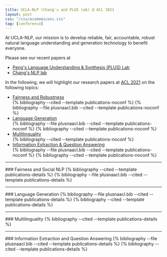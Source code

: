 ```yaml
---
title: UCLA-NLP (Chang's and PLUS lab) @ ACL 2021
layout: post
css: "/css/academicons.css"
tag: [conference]
---
```


At UCLA-NLP, our mission is to develop reliable, fair, accountable, robust natural language understanding and generation technology to benefit everyone.

Please see our recent papers at

- [Peng's Language Understanding & Synthesis (PLUS) Lab](https://vnpeng.net/publications/)
- [Chang's NLP lab](http://web.cs.ucla.edu/publications/)

In the following, we will highlight our research papers at [ACL 2021](https://2021.aclweb.org/) on the following topics:

<ul>
<li><a href="#fair">Fairness and Robustness</a></li>
<div style="display:none">
{% cite sheng2021societal zhou2021defense pruksachatkun2021robustness zhao2021ethical %}   
</div>
{% bibliography --cited --template publications-noconf %}
<div style="display:none">
{% cite sun2021men  %}
</div>
{% bibliography --file plusnaacl.bib --cited --template publications-noconf %}

<li><a href="#nlg">Language Generation</a></li>
<div style="display:none">
{% cite stowe2021metaphor %}
</div>
{% bibliography --file plusnaacl.bib --cited --template publications-noconf %}
<div style="display:none">
{% cite ahmad2021select %} 
</div>
{% bibliography --cited --template publications-noconf %}

<li><a href="#rep">Mulitlinguality</a></li>
<div style="display:none">
{% cite ahmad2021syntax %}
</div>
{% bibliography --cited --template publications-noconf %}

<li><a href="#ie">Information Extraction & Question Answering</a></li>
<div style="display:none">
{% cite sw2021com %}
</div>
{% bibliography --file plusnaacl.bib --cited --template publications-noconf %}
<div style="display:none">
{% cite ahmad2021intent %}
</div>
{% bibliography --cited --template publications-noconf %}
</ul>

<hr id = "fair" class="thick">
### Fairness and Social NLP 
<div style="display:none">
{% cite sheng2021societal zhou2021defense pruksachatkun2021robustness zhao2021ethical %}   
</div>
{% bibliography --cited --template publications-details %}
<div style="display:none">
{% cite sun2021men  %}
</div>
{% bibliography --file plusnaacl.bib --cited --template publications-details %}

<hr id = "nlg" class="thick">
### Language Generation
<div style="display:none">
{% cite stowe2021metaphor %}
</div>
{% bibliography --file plusnaacl.bib --cited --template publications-details %}
<div style="display:none">
{% cite ahmad2021select %} 
</div>
{% bibliography --cited --template publications-details %}

<hr id = "rep" class="thick">
### Multilinguality
<div style="display:none">
{% cite ahmad2021syntax %}
</div>
{% bibliography --cited --template publications-details %}

<hr id = "ie" class="thick">
### Information Extraction and Question Answering
<div style="display:none">
{% cite sw2021com %}
</div>
{% bibliography --file plusnaacl.bib --cited --template publications-details %}
<div style="display:none">
{% cite ahmad2021intent %}
</div>
{% bibliography --cited --template publications-details %}
